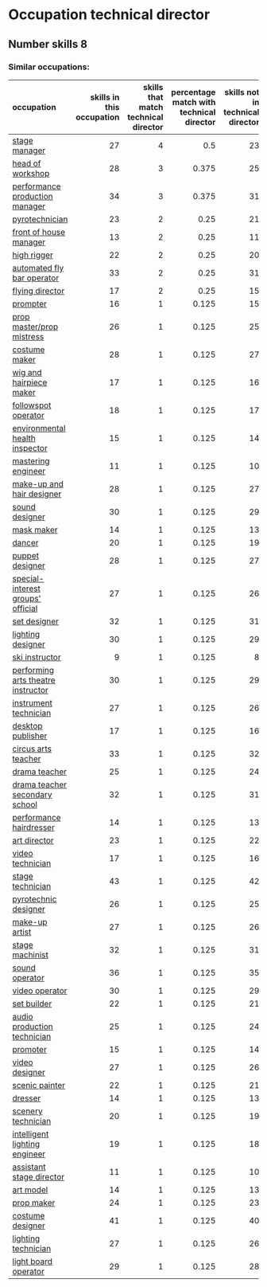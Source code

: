 # Occupation technical director
## Number skills 8
### Similar occupations:
| occupation                                                                  |   skills in this occupation |   skills that match technical director |   percentage match with technical director |   skills not in technical director |
|:----------------------------------------------------------------------------|----------------------------:|---------------------------------------:|-------------------------------------------:|-----------------------------------:|
| [stage manager](stage_manager.md)                                           |                          27 |                                      4 |                                      0.5   |                                 23 |
| [head of workshop](head_of_workshop.md)                                     |                          28 |                                      3 |                                      0.375 |                                 25 |
| [performance production manager](performance_production_manager.md)         |                          34 |                                      3 |                                      0.375 |                                 31 |
| [pyrotechnician](pyrotechnician.md)                                         |                          23 |                                      2 |                                      0.25  |                                 21 |
| [front of house manager](front_of_house_manager.md)                         |                          13 |                                      2 |                                      0.25  |                                 11 |
| [high rigger](high_rigger.md)                                               |                          22 |                                      2 |                                      0.25  |                                 20 |
| [automated fly bar operator](automated_fly_bar_operator.md)                 |                          33 |                                      2 |                                      0.25  |                                 31 |
| [flying director](flying_director.md)                                       |                          17 |                                      2 |                                      0.25  |                                 15 |
| [prompter](prompter.md)                                                     |                          16 |                                      1 |                                      0.125 |                                 15 |
| [prop master/prop mistress](prop_master-prop_mistress.md)                   |                          26 |                                      1 |                                      0.125 |                                 25 |
| [costume maker](costume_maker.md)                                           |                          28 |                                      1 |                                      0.125 |                                 27 |
| [wig and hairpiece maker](wig_and_hairpiece_maker.md)                       |                          17 |                                      1 |                                      0.125 |                                 16 |
| [followspot operator](followspot_operator.md)                               |                          18 |                                      1 |                                      0.125 |                                 17 |
| [environmental health inspector](environmental_health_inspector.md)         |                          15 |                                      1 |                                      0.125 |                                 14 |
| [mastering engineer](mastering_engineer.md)                                 |                          11 |                                      1 |                                      0.125 |                                 10 |
| [make-up and hair designer](make-up_and_hair_designer.md)                   |                          28 |                                      1 |                                      0.125 |                                 27 |
| [sound designer](sound_designer.md)                                         |                          30 |                                      1 |                                      0.125 |                                 29 |
| [mask maker](mask_maker.md)                                                 |                          14 |                                      1 |                                      0.125 |                                 13 |
| [dancer](dancer.md)                                                         |                          20 |                                      1 |                                      0.125 |                                 19 |
| [puppet designer](puppet_designer.md)                                       |                          28 |                                      1 |                                      0.125 |                                 27 |
| [special-interest groups' official](special-interest_groups'_official.md)   |                          27 |                                      1 |                                      0.125 |                                 26 |
| [set designer](set_designer.md)                                             |                          32 |                                      1 |                                      0.125 |                                 31 |
| [lighting designer](lighting_designer.md)                                   |                          30 |                                      1 |                                      0.125 |                                 29 |
| [ski instructor](ski_instructor.md)                                         |                           9 |                                      1 |                                      0.125 |                                  8 |
| [performing arts theatre instructor](performing_arts_theatre_instructor.md) |                          30 |                                      1 |                                      0.125 |                                 29 |
| [instrument technician](instrument_technician.md)                           |                          27 |                                      1 |                                      0.125 |                                 26 |
| [desktop publisher](desktop_publisher.md)                                   |                          17 |                                      1 |                                      0.125 |                                 16 |
| [circus arts teacher](circus_arts_teacher.md)                               |                          33 |                                      1 |                                      0.125 |                                 32 |
| [drama teacher](drama_teacher.md)                                           |                          25 |                                      1 |                                      0.125 |                                 24 |
| [drama teacher secondary school](drama_teacher_secondary_school.md)         |                          32 |                                      1 |                                      0.125 |                                 31 |
| [performance hairdresser](performance_hairdresser.md)                       |                          14 |                                      1 |                                      0.125 |                                 13 |
| [art director](art_director.md)                                             |                          23 |                                      1 |                                      0.125 |                                 22 |
| [video technician](video_technician.md)                                     |                          17 |                                      1 |                                      0.125 |                                 16 |
| [stage technician](stage_technician.md)                                     |                          43 |                                      1 |                                      0.125 |                                 42 |
| [pyrotechnic designer](pyrotechnic_designer.md)                             |                          26 |                                      1 |                                      0.125 |                                 25 |
| [make-up artist](make-up_artist.md)                                         |                          27 |                                      1 |                                      0.125 |                                 26 |
| [stage machinist](stage_machinist.md)                                       |                          32 |                                      1 |                                      0.125 |                                 31 |
| [sound operator](sound_operator.md)                                         |                          36 |                                      1 |                                      0.125 |                                 35 |
| [video operator](video_operator.md)                                         |                          30 |                                      1 |                                      0.125 |                                 29 |
| [set builder](set_builder.md)                                               |                          22 |                                      1 |                                      0.125 |                                 21 |
| [audio production technician](audio_production_technician.md)               |                          25 |                                      1 |                                      0.125 |                                 24 |
| [promoter](promoter.md)                                                     |                          15 |                                      1 |                                      0.125 |                                 14 |
| [video designer](video_designer.md)                                         |                          27 |                                      1 |                                      0.125 |                                 26 |
| [scenic painter](scenic_painter.md)                                         |                          22 |                                      1 |                                      0.125 |                                 21 |
| [dresser](dresser.md)                                                       |                          14 |                                      1 |                                      0.125 |                                 13 |
| [scenery technician](scenery_technician.md)                                 |                          20 |                                      1 |                                      0.125 |                                 19 |
| [intelligent lighting engineer](intelligent_lighting_engineer.md)           |                          19 |                                      1 |                                      0.125 |                                 18 |
| [assistant stage director](assistant_stage_director.md)                     |                          11 |                                      1 |                                      0.125 |                                 10 |
| [art model](art_model.md)                                                   |                          14 |                                      1 |                                      0.125 |                                 13 |
| [prop maker](prop_maker.md)                                                 |                          24 |                                      1 |                                      0.125 |                                 23 |
| [costume designer](costume_designer.md)                                     |                          41 |                                      1 |                                      0.125 |                                 40 |
| [lighting technician](lighting_technician.md)                               |                          27 |                                      1 |                                      0.125 |                                 26 |
| [light board operator](light_board_operator.md)                             |                          29 |                                      1 |                                      0.125 |                                 28 |
